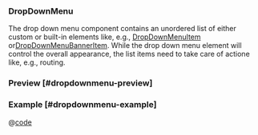 <h3>DropDownMenu</h3>

The drop down menu component contains an unordered list of either custom or built-in elements like, e.g., [DropDownMenuItem](drop-down-menu-item.html) or[DropDownMenuBannerItem](drop-down-menu-banner-item.html). While the drop down menu element will control the overall appearance, the list items need to take care of actione like, e.g., routing.

### Preview [#dropdownmenu-preview]
<DynamicComponentDisplay type="DropDownMenu">
  <DropDownMenuPreview/>
</DynamicComponentDisplay>

### Example [#dropdownmenu-example]
@[code](@examples/DropDownMenuExample.vue)